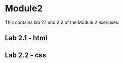 # Module2
This contains lab 2.1 and 2.2 of the Module 2 exercises.

## Lab 2.1 - html

## Lab 2.2 - css
